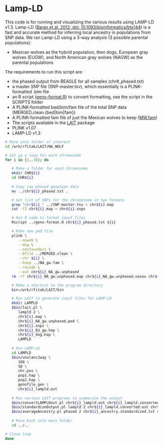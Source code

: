 # Lamp-LD
This code is for running and visualizing the various results using LAMP-LD v1.3.  Lamp-LD ([Baran et al. 2012; doi: 10.1093/bioinformatics/bts144](https://academic.oup.com/bioinformatics/article-lookup/doi/10.1093/bioinformatics/bts144)) is a fast and accurate method for inferring local ancestry in populations from SNP data. We ran Lamp-LD using a 3-way analysis (3 possible parental populations):
- Mexican wolves as the hybrid population, then dogs, European gray wolves (EUGW), and North American gray wolves (NAGW) as the parental populations

The requirements to run this script are:
- the phased output from BEAGLE for all samples (chr\#_phased.txt)
- a master SNP file (SNP-master.tsv), which essentially is a PLINK-formatted .bim file
- an R script ([geno-format.R](./Data/geno-format.R)) to convert formatting, see the script in the SCRIPTS folder
- A PLINK-formatted bed/bim/fam file of the total SNP data (MERGED.clean.{bed|bim|fam})
- A PLINK-formatted fam file of just the Mexican wolves to keep ([MW.fam](./Data/MW.fam))
- The scripts available in the [LAIT](http://www.pitt.edu/~wec47/lait.html) package
- PLINK v1.07
- LAMP-LD v1.3
```bash
# Move into folder of interest
cd /wrk/rfitak/LAIT/NA_WOLF

# Set up a loop for each chromosome
for i in {1..38}; do

   # Make a folder for each chromosome
   mkdir CHR${i}
   cd CHR${i}
   
   # Copy raw phased genotype data
   mv ../chr${i}_phased.txt .

   # Get list of SNPs for the chromosome in two formats
   grep "chr${i}_" ../SNP-master.tsv > chr${i}.map
   cut -f2 chr${i}.map > chr${i}.snps

   # Run R code to format input files
   Rscript ../geno-format.R chr${i}_phased.txt ${i}

   # Make new ped file
   plink \
      --noweb \
      --dog \
      --nonfounders \
      --bfile ../MERGED.clean \
      --chr ${i} \
      --keep ../NA_gw.fam \
      --recode \
      --out chr${i}_NA_gw.unphased
   rm -rf chr${i}_NA_gw.unphased.map chr${i}_NA_gw.unphased.nosex chr${i}_NA_gw.unphased.log

   # Make a shortcut to the program directory
   bin=/wrk/rfitak/LAIT/bin

   # Run LAIT to generate input files for LAMP-LD
   mkdir LAMPLD
   $bin/lait.pl \
      lampld 2 \
      chr${i}.map \
      chr${i}_NA_gw.unphased.ped \
      chr${i}.snps \
      chr${i}_EU_gw.hap \
      chr${i}_dog.hap \
      LAMPLD
   
   # Run LAMP-LD
   cd LAMPLD
   $bin/unolanc2way \
      100 \
      50 \
      chr.pos \
      pop1.hap \
      pop2.hap \
      genofile.gen \
      chr${i}_lampld.out
      
   # Run various LAIT programs to summarize the output
   $bin/convertLAMPLDout.pl chr${i}_lampld.out chr${i}_lampld.converted.out
   $bin/standardizeOutput.pl lampld 2 chr${i}_lampld.converted.out chr${i}_ancestry.standardized.txt
   $bin/averageAncestry.pl phased 2 chr${i}_ancestry.standardized.txt chr${i}_avg.ancestry.txt  
   
   # Move back into main folder
   cd ../..

# Close loop
done
```
